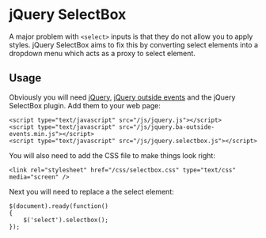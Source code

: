 # jQuery SelectBox

A major problem with `<select>` inputs is that they do not allow you to apply
styles. jQuery SelectBox aims to fix this by converting
select elements into a dropdown menu which acts as a proxy to select element.

## Usage

Obviously you will need [jQuery](http://jquery.com/), [jQuery outside events](http://benalman.com/projects/jquery-outside-events-plugin/) and the jQuery SelectBox plugin.
Add them to your web page:

    <script type="text/javascript" src="/js/jquery.js"></script>
    <script type="text/javascript" src="/js/jquery.ba-outside-events.min.js"></script>
    <script type="text/javascript" src="/js/jquery.selectbox.js"></script>

You will also need to add the CSS file to make things look right:

    <link rel="stylesheet" href="/css/selectbox.css" type="text/css" media="screen" />

Next you will need to replace a the select element:

    $(document).ready(function()
    {
        $('select').selectbox();
    });

